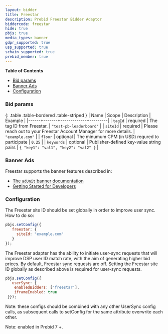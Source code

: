 ```yaml
---
layout: bidder
title: Freestar
description: Prebid Freestar Bidder Adaptor
biddercode: freestar
hide: true
pbjs: true
media_types: banner
gdpr_supported: true
usp_supported: true
schain_supported: true
prebid_member: true
---
```


**Table of Contents**

- [Bid params](#freestar-bid-params)
- [Banner Ads](#freestar-banner)
- [Configuration](#freestar-configuration)

<a name="freestar-bid-params" />

### Bid params

{: .table .table-bordered .table-striped }
| Name | Scope | Description | Example |
|------+-------+-------------+---------|
| `tagId` | required | The tag ID from Freestar. | `"test-pb-leaderboard"` |
| `siteId` | required | Please reach out to your Freestar Account Manager for more details. | `"example.com"` |
| `floor` | optional | The minumum CPM (in USD) requred to participate | `0.25` |
| `keywords` | optional | Publisher-defined key-value string pairs | `{ "key1": "val1", "key2": "val2" }` |

<a name="freestar-banner" />

### Banner Ads

Freestar supports the banner features described in:

- [The `adUnit` banner documentation](/dev-docs/adunit-reference.html#adUnit-banner-example)
- [Getting Started for Developers](/dev-docs/getting-started.html)


<a name="freestar-configuration" />

### Configuration

The Freestar site ID should be set globally in order to improve user sync. How to do so:

``` javascript
pbjs.setConfig({
   freestar: {
     siteId: "example.com"
   }
});
```

The Freestar adapter has the ability to initiate user-sync requests that will improve DSP user ID match rate,
with the aim of generating higher bid prices. By default, Freestar sync requests are off. Setting the Freestar site ID globally as described above is required for user-sync requests.

``` javascript
pbjs.setConfig({
   userSync: {
    enabledBidders: ['freestar'],
    iframeEnabled: true
 }});
```

Note: these configs should be combined with any other UserSync config calls, as subsequent calls to setConfig for the same attribute overwrite each other.

Note: enabled in Prebid 7 +. 
